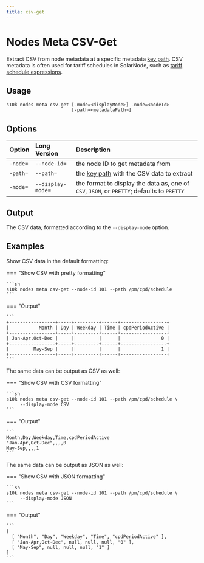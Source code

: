 ```yaml
---
title: csv-get
---
```

# Nodes Meta CSV-Get

Extract CSV from node metadata at a specific metadata [key path][metadata-key-path]. CSV metadata
is often used for tariff schedules in SolarNode, such as [tariff schedule expressions][tariff-expr].

## Usage

```
s10k nodes meta csv-get [-mode=<displayMode>] -node=<nodeId>
                        [-path=<metadataPath>]
```

## Options

<div markdown="1" class="options-explicit-col-widths">

| Option | Long Version | Description |
|:-------|:-------------|:------------|
| `-node=` | `--node-id=` | the node ID to get metadata from |
| `-path=` | `--path=` | the [key path][metadata-key-path] with the CSV data to extract |
| `-mode=` | `--display-mode=` | the format to display the data as, one of `CSV`, `JSON`, or `PRETTY`; defaults to `PRETTY` |

</div>

## Output

The CSV data, formatted according to the `--display-mode` option.

## Examples

Show CSV data in the default formatting:

=== "Show CSV with pretty formatting"

	```sh
	s10k nodes meta csv-get --node-id 101 --path /pm/cpd/schedule
	```

=== "Output"

	```
	+-----------------+-----+---------+------+-----------------+
	|           Month | Day | Weekday | Time | cpdPeriodActive |
	+-----------------+-----+---------+------+-----------------+
	| Jan-Apr,Oct-Dec |     |         |      |               0 |
	+-----------------+-----+---------+------+-----------------+
	|         May-Sep |     |         |      |               1 |
	+-----------------+-----+---------+------+-----------------+
	```

The same data can be output as CSV as well:

=== "Show CSV with CSV formatting"

	```sh
	s10k nodes meta csv-get --node-id 101 --path /pm/cpd/schedule \
	     --display-mode CSV
	```

=== "Output"

	```
	Month,Day,Weekday,Time,cpdPeriodActive
	"Jan-Apr,Oct-Dec",,,,0
	May-Sep,,,,1
	```

The same data can be output as JSON as well:

=== "Show CSV with JSON formatting"

	```sh
	s10k nodes meta csv-get --node-id 101 --path /pm/cpd/schedule \
	     --display-mode JSON
	```

=== "Output"

	```
	[
	  [ "Month", "Day", "Weekday", "Time", "cpdPeriodActive" ],
	  [ "Jan-Apr,Oct-Dec", null, null, null, "0" ],
	  [ "May-Sep", null, null, null, "1" ]
	]
	```

[metadata-key-path]: https://github.com/SolarNetwork/solarnetwork/wiki/SolarNet-API-global-objects#metadata-filter-key-paths
[tariff-expr]: https://solarnetwork.github.io/solarnode-handbook/users/expressions/#tariff-schedule-functions

